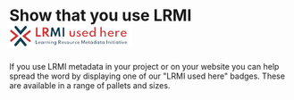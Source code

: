 # Show that you use LRMI ![LRMI used here](images/usedHereLong_small+bright.png)
If you use LRMI metadata in your project or on your website you can help spread the word by displaying one of our "LRMI used here" badges. These are available in a range of pallets and sizes.

